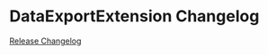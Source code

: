 # DataExportExtension Changelog

[Release Changelog](https://github.com/spryker/data-export-extension/releases)
